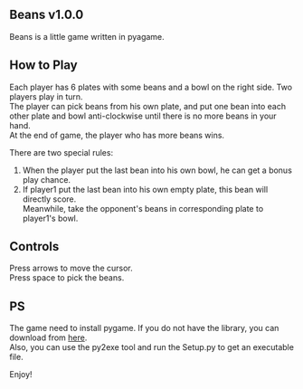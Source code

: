 ## Beans v1.0.0
Beans is a little game written in pyagame.

## How to Play
Each player has 6 plates with some beans and a bowl on the right side.
Two players play in turn.  
The player can pick beans from his own plate, and put one bean into each other plate and bowl anti-clockwise until there is no more beans in your hand.  
At the end of game, the player who has more beans wins.

There are two special rules:
1.  When the player put the last bean into his own bowl, he can get a bonus play chance.
2.  If player1 put the last bean into his own empty plate, this bean will directly score.  
    Meanwhile, take the opponent's beans in corresponding plate to player1's bowl.  

## Controls
Press arrows to move the cursor.  
Press space to pick the beans.  

## PS
The game need to install pygame. If you do not have the library, you can download from [here](http://www.pygame.org/download.shtml).  
Also, you can use the py2exe tool and run the Setup.py to get an executable file.  

Enjoy!  



